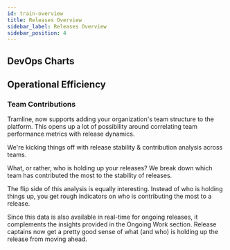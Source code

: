 ```yaml
---
id: train-overview
title: Releases Overview
sidebar_label: Releases Overview
sidebar_position: 4
---
```


## DevOps Charts

## Operational Efficiency

### Team Contributions

Tramline, now supports adding your organization's team structure to the platform. This opens up a lot of possibility around correlating team performance metrics with release dynamics.

We're kicking things off with release stability & contribution analysis across teams.

What, or rather, who is holding up your releases? We break down which team has contributed the most to the stability of releases.

The flip side of this analysis is equally interesting. Instead of who is holding things up, you get rough indicators on who is contributing the most to a release.

Since this data is also available in real-time for ongoing releases, it complements the insights provided in the Ongoing Work section. Release captains now get a pretty good sense of what (and who) is holding up the release from moving ahead.
